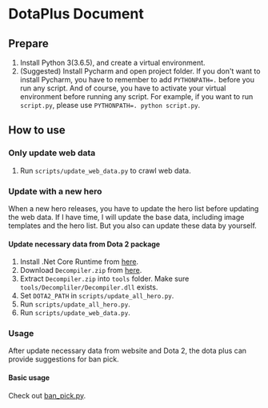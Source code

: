 # DotaPlus Document

## Prepare

1. Install Python 3(3.6.5), and create a virtual environment.
2. (Suggested) Install Pycharm and open project folder.
If you don't want to install Pycharm,
you have to remember to add `PYTHONPATH=.` before you run any script.
And of course, you have to activate your virtual environment before running any script.
For example, if you want to run `script.py`, please use `PYTHONPATH=. python script.py`.

## How to use

### Only update web data

1. Run `scripts/update_web_data.py` to crawl web data.

### Update with a new hero

When a new hero releases, you have to update the hero list before updating the web data.
If I have time, I will update the base data, including image templates and the hero list.
But you also can update these data by yourself.

#### Update necessary data from Dota 2 package

1. Install .Net Core Runtime from [here](https://dotnet.microsoft.com/download).
2. Download `Decompiler.zip` from [here](https://opensource.steamdb.info/ValveResourceFormat/).
3. Extract `Decompiler.zip` into `tools` folder. Make sure `tools/Decompliler/Decompiler.dll` exists.
4. Set `DOTA2_PATH` in `scripts/update_all_hero.py`.
5. Run `scripts/update_all_hero.py`.
6. Run `scripts/update_web_data.py`.

### Usage

After update necessary data from website and Dota 2, the dota plus can provide suggestions for ban pick. 

#### Basic usage

Check out [ban_pick.py](scripts/ban_pick.py).
